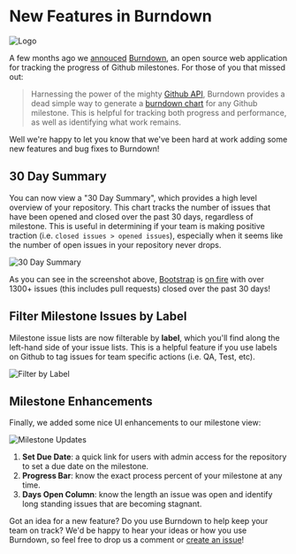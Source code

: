 # New Features in Burndown

![Logo][6]

A few months ago we [annouced][1] [Burndown][2], an open source web application for
tracking the progress of Github milestones. For those of you that missed out:

> Harnessing the power of the mighty [Github API][3], Burndown provides a dead
simple way to generate a [burndown chart][4] for any Github milestone. This is
helpful for tracking both progress and performance, as well as identifying what
work remains.

Well we're happy to let you know that we've been hard at work adding some new
features and bug fixes to Burndown!

## 30 Day Summary

You can now view a "30 Day Summary", which provides a high level overview of
your repository. This chart tracks the number of issues that have been
opened and closed over the past 30 days, regardless of milestone. This is
useful in determining if your team is making positive traction
(i.e. `closed issues > opened issues`), especially when it seems like the
number of open issues in your repository never drops.

![30 Day Summary][7]

As you can see in the screenshot above, [Bootstrap][8] is [on fire][9] with
over 1300+ issues (this includes pull requests) closed over the past 30 days!

## Filter Milestone Issues by Label

Milestone issue lists are now filterable by **label**, which you'll find along
the left-hand side of your issue lists. This is a helpful feature if you use
labels on Github to tag issues for team specific actions (i.e. QA, Test, etc).

![Filter by Label][10]

## Milestone Enhancements

Finally, we added some nice UI enhancements to our milestone view:

![Milestone Updates][11]

1. **Set Due Date**: a quick link for users with admin access for the repository to
                 set a due date on the milestone.
1. **Progress Bar**: know the exact process percent of your milestone at any time.
1. **Days Open Column**: know the length an issue was open and identify long
                     standing issues that are becoming stagnant.

Got an idea for a new feature? Do you use Burndown to help keep your team on
track? We'd be happy to hear your ideas or how you use Burndown, so feel free
to drop us a comment or [create an issue][5]!

[1]: http://www.appneta.com/blog/burndown-before-you-burn-out/
[2]: http://burndown.io
[3]: http://developer.github.com/v3/
[4]: http://en.wikipedia.org/wiki/Burn_down_chart
[5]: https://github.com/appneta/burndown/issues/new
[6]: https://raw.github.com/danriti/moleskine/master/burndown-new-features/images/logo.png
[7]: https://raw.github.com/danriti/moleskine/master/burndown-new-features/images/30_day_summary.png
[8]: https://github.com/twbs/bootstrap
[9]: http://www.youtube.com/watch?v=X7dFMbubxr4
[10]: https://raw.github.com/danriti/moleskine/master/burndown-new-features/images/filter_by_label.png
[11]: https://raw.github.com/danriti/moleskine/master/burndown-new-features/images/milestone_updates.png
